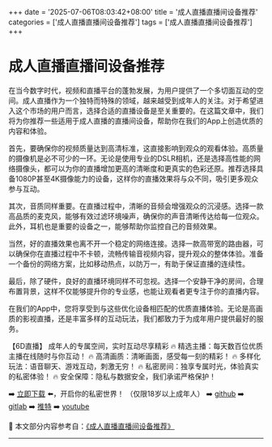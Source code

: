 +++
date = '2025-07-06T08:03:42+08:00'
title = '成人直播直播间设备推荐'
categories = ['成人直播直播间设备推荐']
tags = ['成人直播直播间设备推荐']
+++

# 成人直播直播间设备推荐

在当今数字时代，视频和直播平台的蓬勃发展，为用户提供了一个多切面互动的空间。成人直播作为一个独特而特殊的领域，越来越受到成年人的关注。对于希望进入这个市场的用户而言，选择合适的直播设备是至关重要的。在这篇文章中，我们将为你推荐一些适用于成人直播的直播间设备，帮助你在我们的App上创造优质的内容和体验。

首先，要确保你的视频质量达到高清标准，这直接影响到观众的观看体验。高质量的摄像机是必不可少的一环。无论是使用专业的DSLR相机，还是选择高性能的网络摄像头，都可以为你的直播增加更高的清晰度和更真实的色彩还原。推荐选择具备1080P甚至4K摄像能力的设备，这样你的直播效果将与众不同，吸引更多观众参与互动。

其次，音质同样重要。在直播过程中，清晰的音频会增强观众的沉浸感。选择一款高品质的麦克风，能够有效过滤环境噪声，确保你的声音清晰传达给每一位观众。此外，耳机也是重要的设备之一，能够帮助你监控自己的音频效果。

当然，好的直播效果也离不开一个稳定的网络连接。选择一款高带宽的路由器，可以确保你在直播过程中不卡顿，流畅传输音视频内容，提升观众的整体体验。准备一个备份的网络方案，比如移动热点，以防万一，有助于保证直播的连续性。

最后，除了硬件，良好的直播环境同样不可忽视。选择一个安静干净的房间，合理布置背景，这样不仅能够提升你的专业感，也能让观看者更专注于你的直播内容。

在我们的App中，您将享受到与这些优化设备相匹配的优质直播体验。无论是高画质的影视直播，还是丰富多样的互动玩法，我们都致力于为成年用户提供最好的服务。

【6D直播】
成年人的专属空间，实时互动尽享精彩
🔥 精选主播：每天数百位优质主播在线随时与你互动！
🔥 高清画质：清晰画面，感受每一刻的精彩！
🔥 多样化玩法：语音聊天、游戏互动，刺激无穷！
🔥 私密房间：独享专属时光，体验真实的私密体验！
🔥 安全保障：隐私与数据安全，我们承诺严格保护！

➡️ [立即下载](https://down123.s3.ap-east-1.amazonaws.com/down/down.html?channelCode=blog) ⬅️，开启你的私密世界！
（仅限18岁以上成年人）
➡️ [github](https://aldult-live.github.io/)
➡️ [gitlab](https://seo-09598d.gitlab.io/)
➡️ [推特](https://x.com/wegame33)
➡️ [youtube](https://www.youtube.com/@6Dlive)


📘 本文部分内容参考自：[《成人直播直播间设备推荐》](https://github.com/duocailive/duocai)

---
